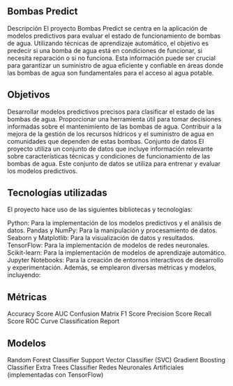 ## Bombas Predict
Descripción
El proyecto Bombas Predict se centra en la aplicación de modelos predictivos para evaluar el estado de funcionamiento de bombas de agua. Utilizando técnicas de aprendizaje automático, el objetivo es predecir si una bomba de agua está en condiciones de funcionar, si necesita reparación o si no funciona. Esta información puede ser crucial para garantizar un suministro de agua eficiente y confiable en áreas donde las bombas de agua son fundamentales para el acceso al agua potable.

## Objetivos
Desarrollar modelos predictivos precisos para clasificar el estado de las bombas de agua.
Proporcionar una herramienta útil para tomar decisiones informadas sobre el mantenimiento de las bombas de agua.
Contribuir a la mejora de la gestión de los recursos hídricos y el suministro de agua en comunidades que dependen de estas bombas.
Conjunto de datos
El proyecto utiliza un conjunto de datos que incluye información relevante sobre características técnicas y condiciones de funcionamiento de las bombas de agua. Este conjunto de datos se utiliza para entrenar y evaluar los modelos predictivos.

## Tecnologías utilizadas
El proyecto hace uso de las siguientes bibliotecas y tecnologías:

Python: Para la implementación de los modelos predictivos y el análisis de datos.
Pandas y NumPy: Para la manipulación y procesamiento de datos.
Seaborn y Matplotlib: Para la visualización de datos y resultados.
TensorFlow: Para la implementación de modelos de redes neuronales.
Scikit-learn: Para la implementación de modelos de aprendizaje automático.
Jupyter Notebooks: Para la creación de entornos interactivos de desarrollo y experimentación.
Además, se emplearon diversas métricas y modelos, incluyendo:

## Métricas
Accuracy Score
AUC
Confusion Matrix
F1 Score
Precision Score
Recall Score
ROC Curve
Classification Report

## Modelos
Random Forest Classifier
Support Vector Classifier (SVC)
Gradient Boosting Classifier
Extra Trees Classifier
Redes Neuronales Artificiales (implementadas con TensorFlow)
